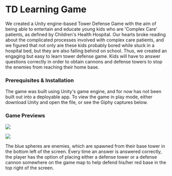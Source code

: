 # TD Learning Game

We created a Unity engine-based Tower Defense Game with the aim of being able to entertain and educate young kids who are 'Complex Care' patients, as defined by Children's Health Hospital. Our hearts broke reading about the complicated processes involved with complex care patients, and we figured that not only are these kids probably bored while stuck in a hospital bed, but they are also falling behind on school. Thus, we created an engaging but easy to learn tower defense game. Kids will have to answer questions correctly in order to obtain cannons and defense towers to stop the enemies from reaching their home base.

### Prerequisites & Installation

The game was built using Unity's game engine, and for now has not been built out into a deployable app. To view the game in play mode, 
either download Unity and open the file, or see the Giphy captures below. 

### Game Previews
![](gif2.gif)

![](gif.gif)

The blue spheres are enemies, which are spawned from their base tower in the bottom left of the screen. Every time an answer is answered 
correctly, the player has the option of placing either a defense tower or a defense cannon somewhere on the game map to help defend his/her
red base in the top right of the screen.
